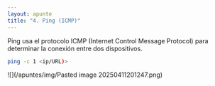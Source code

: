 ```yaml
---
layout: apunte
title: "4. Ping (ICMP)"
---
```


Ping usa el protocolo ICMP (Internet Control Message Protocol) para determinar la conexión entre dos dispositivos.

```bash
ping -c 1 <ip/URL)>
```

![](/apuntes/img/Pasted image 20250411201247.png)

